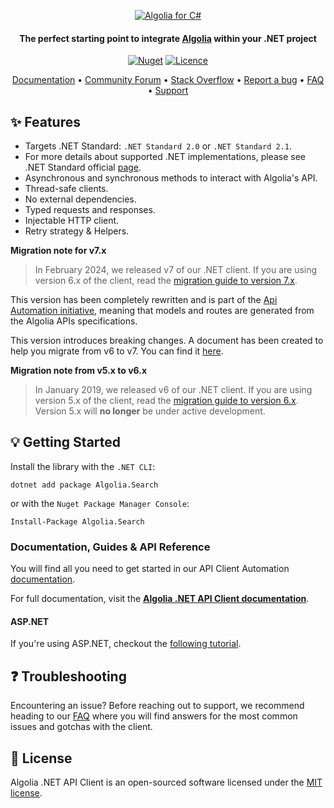 
<p align="center">
  <a href="https://www.algolia.com">
    <img alt="Algolia for C#" src="https://user-images.githubusercontent.com/22633119/59595424-10d10880-90f6-11e9-9303-823f70b39d6c.png" >
  </a>

<h4 align="center">The perfect starting point to integrate <a href="https://algolia.com" target="_blank">Algolia</a> within your .NET project</h4>

<p align="center">
  <a href="https://www.nuget.org/packages/Algolia.Search/"><img src="https://img.shields.io/nuget/v/Algolia.Search.svg?style=flat-square" alt="Nuget"></img></a>
  <a href="https://opensource.org/licenses/MIT"><img src="https://img.shields.io/badge/License-MIT-yellow.svg" alt="Licence"></img></a>
</p>

<p align="center">
  <a href="https://api-clients-automation.netlify.app/docs/clients/csharp/" target="_blank">Documentation</a>  •
  <a href="https://discourse.algolia.com" target="_blank">Community Forum</a>  •
  <a href="http://stackoverflow.com/questions/tagged/algolia" target="_blank">Stack Overflow</a>  •
  <a href="https://github.com/algolia/algoliasearch-client-csharp/issues" target="_blank">Report a bug</a>  •
  <a href="https://www.algolia.com/doc/api-client/troubleshooting/faq/csharp/" target="_blank">FAQ</a>  •
  <a href="https://www.algolia.com/support" target="_blank">Support</a>
</p>

## ✨ Features

* Targets .NET Standard: `.NET Standard 2.0` or `.NET Standard 2.1`.
* For more details about supported .NET implementations, please see .NET Standard official [page](https://docs.microsoft.com/en-us/dotnet/standard/net-standard?tabs=net-standard-2-1).
* Asynchronous and synchronous methods to interact with Algolia's API.
* Thread-safe clients.
* No external dependencies.
* Typed requests and responses.
* Injectable HTTP client.
* Retry strategy & Helpers.

**Migration note for v7.x**
> In February 2024, we released v7 of our .NET client. If you are using version 6.x of the client, read the [migration guide to version 7.x](https://www.algolia.com/doc/api-client/getting-started/upgrade-guides/csharp/).

This version has been completely rewritten and is part of the [Api Automation initiative](https://github.com/algolia/api-clients-automation), meaning that models and routes are generated from the Algolia APIs specifications.

This version introduces breaking changes. A document has been created to help you migrate from v6 to v7. You can find it [here](https://api-clients-automation.netlify.app/docs/clients/migration-guides/).

**Migration note from v5.x to v6.x**
>
> In January 2019, we released v6 of our .NET client. If you are using version 5.x of the client, read the [migration guide to version 6.x](https://www.algolia.com/doc/api-client/getting-started/upgrade-guides/csharp/).
Version 5.x will **no longer** be under active development.

## 💡 Getting Started

Install the library with the `.NET CLI`:

```sh*
dotnet add package Algolia.Search
```

or with the `Nuget Package Manager Console`:

```sh*
Install-Package Algolia.Search
```

### Documentation, Guides & API Reference

You will find all you need to get started in our API Client Automation [documentation](https://api-clients-automation.netlify.app/docs/clients/csharp/).

For full documentation, visit the **[Algolia .NET API Client documentation](https://www.algolia.com/doc/api-client/getting-started/install/csharp/)**.

#### ASP.NET
If you're using ASP.NET, checkout the [following tutorial](https://www.algolia.com/doc/api-client/getting-started/tutorials/asp.net/csharp/).

## ❓ Troubleshooting
Encountering an issue? Before reaching out to support, we recommend heading to our [FAQ](https://www.algolia.com/doc/api-client/troubleshooting/faq/csharp/) where you will find answers for the most common issues and gotchas with the client.

## 📄 License
Algolia .NET API Client is an open-sourced software licensed under the [MIT license](LICENSE.md).
